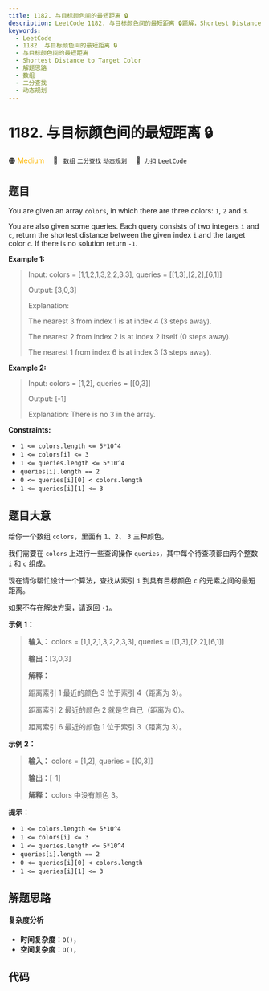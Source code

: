 ```yaml
---
title: 1182. 与目标颜色间的最短距离 🔒
description: LeetCode 1182. 与目标颜色间的最短距离 🔒题解，Shortest Distance to Target Color，包含解题思路、复杂度分析以及完整的 JavaScript 代码实现。
keywords:
  - LeetCode
  - 1182. 与目标颜色间的最短距离 🔒
  - 与目标颜色间的最短距离
  - Shortest Distance to Target Color
  - 解题思路
  - 数组
  - 二分查找
  - 动态规划
---
```


# 1182. 与目标颜色间的最短距离 🔒

🟠 <font color=#ffb800>Medium</font>&emsp; 🔖&ensp; [`数组`](/tag/array.md) [`二分查找`](/tag/binary-search.md) [`动态规划`](/tag/dynamic-programming.md)&emsp; 🔗&ensp;[`力扣`](https://leetcode.cn/problems/shortest-distance-to-target-color) [`LeetCode`](https://leetcode.com/problems/shortest-distance-to-target-color)

## 题目

You are given an array `colors`, in which there are three colors: `1`, `2` and
`3`.

You are also given some queries. Each query consists of two integers `i` and
`c`, return the shortest distance between the given index `i` and the target
color `c`. If there is no solution return `-1`.



**Example 1:**

> Input: colors = [1,1,2,1,3,2,2,3,3], queries = [[1,3],[2,2],[6,1]]
> 
> Output: [3,0,3]
> 
> Explanation:
> 
> The nearest 3 from index 1 is at index 4 (3 steps away).
> 
> The nearest 2 from index 2 is at index 2 itself (0 steps away).
> 
> The nearest 1 from index 6 is at index 3 (3 steps away).

**Example 2:**

> Input: colors = [1,2], queries = [[0,3]]
> 
> Output: [-1]
> 
> Explanation: There is no 3 in the array.

**Constraints:**

  * `1 <= colors.length <= 5*10^4`
  * `1 <= colors[i] <= 3`
  * `1 <= queries.length <= 5*10^4`
  * `queries[i].length == 2`
  * `0 <= queries[i][0] < colors.length`
  * `1 <= queries[i][1] <= 3`


## 题目大意

给你一个数组 `colors`，里面有  `1`、`2`、 `3` 三种颜色。

我们需要在 `colors` 上进行一些查询操作 `queries`，其中每个待查项都由两个整数 `i` 和 `c` 组成。

现在请你帮忙设计一个算法，查找从索引 `i` 到具有目标颜色 `c` 的元素之间的最短距离。

如果不存在解决方案，请返回 `-1`。



**示例 1：**

> 
> 
> 
> 
> 
> **输入：** colors = [1,1,2,1,3,2,2,3,3], queries = [[1,3],[2,2],[6,1]]
> 
> **输出：**[3,0,3]
> 
> **解释：**
> 
> 距离索引 1 最近的颜色 3 位于索引 4（距离为 3）。
> 
> 距离索引 2 最近的颜色 2 就是它自己（距离为 0）。
> 
> 距离索引 6 最近的颜色 1 位于索引 3（距离为 3）。
> 
> 

**示例 2：**

> 
> 
> 
> 
> 
> **输入：** colors = [1,2], queries = [[0,3]]
> 
> **输出：**[-1]
> 
> **解释：** colors 中没有颜色 3。
> 
> 



**提示：**

  * `1 <= colors.length <= 5*10^4`
  * `1 <= colors[i] <= 3`
  * `1 <= queries.length <= 5*10^4`
  * `queries[i].length == 2`
  * `0 <= queries[i][0] < colors.length`
  * `1 <= queries[i][1] <= 3`


## 解题思路

#### 复杂度分析

- **时间复杂度**：`O()`，
- **空间复杂度**：`O()`，

## 代码

```javascript

```